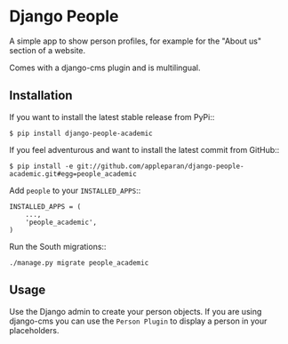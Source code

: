 Django People
=============

A simple app to show person profiles, for example for the "About us" section
of a website.

Comes with a django-cms plugin and is multilingual.


Installation
------------

If you want to install the latest stable release from PyPi::

    $ pip install django-people-academic

If you feel adventurous and want to install the latest commit from GitHub::

    $ pip install -e git://github.com/appleparan/django-people-academic.git#egg=people_academic

Add ``people`` to your ``INSTALLED_APPS``::

    INSTALLED_APPS = (
        ...,
        'people_academic',
    )

Run the South migrations::

    ./manage.py migrate people_academic


Usage
-----

Use the Django admin to create your person objects. If you are using django-cms
you can use the ``Person Plugin`` to display a person in your placeholders.


